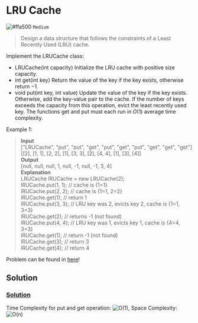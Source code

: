 # LRU Cache
![#ffa500](https://placehold.co/1x1/ffa500/ffa500.png) `Medium` 

> Design a data structure that follows the constraints of a Least Recently Used (LRU) cache.

Implement the LRUCache class:
- LRUCache(int capacity) Initialize the LRU cache with positive size capacity.
- int get(int key) Return the value of the key if the key exists, otherwise return $-1$.
- void put(int key, int value) Update the value of the key if the key exists. Otherwise, add the key-value pair to the cache. If the number of keys exceeds the capacity from this operation, evict the least recently used key.
The functions get and put must each run in $O(1)$ average time complexity.

 
Example 1:
> **Input**\
["LRUCache", "put", "put", "get", "put", "get", "put", "get", "get", "get"]\
[[2], [1, 1], [2, 2], [1], [3, 3], [2], [4, 4], [1], [3], [4]]\
**Output**\
[null, null, null, 1, null, -1, null, -1, 3, 4]\
**Explanation**\
LRUCache lRUCache = new LRUCache(2);\
lRUCache.put(1, 1); // cache is {1=1}\
lRUCache.put(2, 2); // cache is {1=1, 2=2}\
lRUCache.get(1);    // return 1\
lRUCache.put(3, 3); // LRU key was 2, evicts key 2, cache is {1=1, 3=3}\
lRUCache.get(2);    // returns -1 (not found)\
lRUCache.put(4, 4); // LRU key was 1, evicts key 1, cache is {4=4, 3=3}\
lRUCache.get(1);    // return -1 (not found)\
lRUCache.get(3);    // return 3\
lRUCache.get(4);    // return 4

Problem can be found in [here](https://leetcode.com/problems/lru-cache/)!

## Solution
### [Solution](/Linked%20List/146-LRUCache/solution.py)

Time Complexity for put and get operation: ![O(1)](<https://latex.codecogs.com/svg.image?\inline&space;O(1)>), Space Complexity: ![O(n)](<https://latex.codecogs.com/svg.image?\inline&space;O(n)>)
